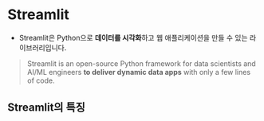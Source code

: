 # Streamlit

- Streamlit은 Python으로 **데이터를 시각화**하고 웹 애플리케이션을 만들 수 있는 라이브러리입니다.

> Streamlit is an open-source Python framework for data scientists and AI/ML engineers **to deliver dynamic data apps** with only a few lines of code.

## Streamlit의 특징
